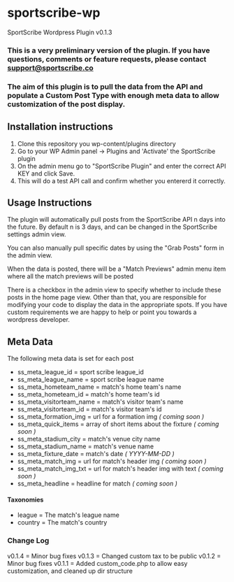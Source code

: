 # sportscribe-wp
SportScribe Wordpress Plugin v0.1.3

### This is a very preliminary version of the plugin. If you have questions, comments or feature requests, please contact support@sportscribe.co

### The aim of this plugin is to pull the data from the API and populate a Custom Post Type with enough meta data to allow customization of the post display.


## Installation instructions

1. Clone this repository you wp-content/plugins directory
1. Go to your WP Admin panel -> Plugins and 'Activate' the SportScribe plugin
1. On the admin menu go to "SportScribe Plugin" and enter the correct API KEY and click Save. 
  1. This will do a test API call and confirm whether you entererd it correctly.


## Usage Instructions

The plugin will automatically pull posts from the SportScribe API n days into the future. By default n is 3 days, and can be changed in the SportScribe settings admin view.

You can also manually pull specific dates by using the "Grab Posts" form in the admin view.

When the data is posted, there will be a "Match Previews" admin menu item where all the match previews will be posted

There is a checkbox in the admin view to specify whether to include these posts in the home page view. Other than that, you are responsible for modifying your code to display the data in the appropriate spots. If you have custom requirements we are happy to help or point you towards a wordpress developer.

## Meta Data

The following meta data is set for each post

* ss_meta_league_id = sport scribe league_id
* ss_meta_league_name = sport scribe league name
* ss_meta_hometeam_name = match's home team's name
* ss_meta_hometeam_id = match's home team's id
* ss_meta_visitorteam_name = match's visitor team's name
* ss_meta_visitorteam_id = match's visitor team's id
* ss_meta_formation_img = url for a formation img *( coming soon )*
* ss_meta_quick_items = array of short items about the fixture *( coming soon )*
* ss_meta_stadium_city = match's venue city name
* ss_meta_stadium_name = match's venue name
* ss_meta_fixture_date = match's date *( YYYY-MM-DD )*
* ss_meta_match_img = url for match's header img *( coming soon )*
* ss_meta_match_img_txt = url for match's header img with text *( coming soon )*
* ss_meta_headline = headline for match *( coming soon )*

#### Taxonomies

* league = The match's league name
* country = The match's country

### Change Log

v0.1.4 = Minor bug fixes
v0.1.3 = Changed custom tax to be public
v0.1.2 = Minor bug fixes
v0.1.1 = Added custom_code.php to allow easy customization, and cleaned up dir structure
